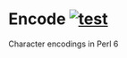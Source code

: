 Encode [![test](https://github.com/sergot/perl6-encode/actions/workflows/test.yml/badge.svg)](https://github.com/sergot/perl6-encode/actions/workflows/test.yml)
============

Character encodings in Perl 6
